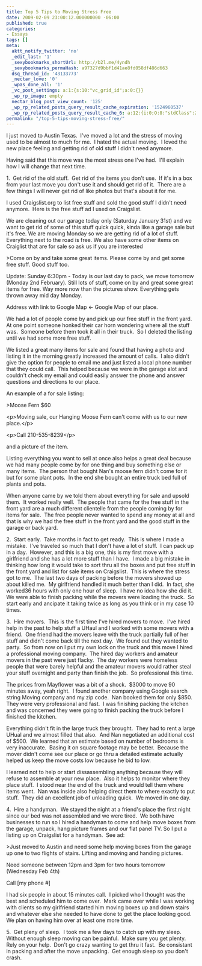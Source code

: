 ```yaml
---
title: Top 5 Tips to Moving Stress Free
date: 2009-02-09 23:00:12.000000000 -06:00
published: true
categories:
- Essays
tags: []
meta:
  aktt_notify_twitter: 'no'
  _edit_last: '1'
  _sexybookmarks_shortUrl: http://b2l.me/4yndh
  _sexybookmarks_permaHash: a97327d9bbf1d41ae8fd058df486d663
  dsq_thread_id: '43133773'
  _nectar_love: '0'
  _wpas_done_all: '1'
  _vc_post_settings: a:1:{s:10:"vc_grid_id";a:0:{}}
  _wp_rp_image: empty
  nectar_blog_post_view_count: '125'
  _wp_rp_related_posts_query_result_cache_expiration: '1524960537'
  _wp_rp_related_posts_query_result_cache_6: a:12:{i:0;O:8:"stdClass":2:{s:7:"post_id";s:3:"686";s:5:"score";s:17:"58.11226682905911";}i:1;O:8:"stdClass":2:{s:7:"post_id";s:3:"717";s:5:"score";s:17:"52.01762754440087";}i:2;O:8:"stdClass":2:{s:7:"post_id";s:4:"2074";s:5:"score";s:18:"46.820495607589315";}i:3;O:8:"stdClass":2:{s:7:"post_id";s:4:"2861";s:5:"score";s:15:"45.922988259751";}i:4;O:8:"stdClass":2:{s:7:"post_id";s:4:"8086";s:5:"score";s:17:"43.96132975371917";}i:5;O:8:"stdClass":2:{s:7:"post_id";s:3:"389";s:5:"score";s:17:"41.89511194829872";}i:6;O:8:"stdClass":2:{s:7:"post_id";s:4:"1347";s:5:"score";s:18:"41.084181732082385";}i:7;O:8:"stdClass":2:{s:7:"post_id";s:3:"722";s:5:"score";s:17:"40.72585632293946";}i:8;O:8:"stdClass":2:{s:7:"post_id";s:4:"4580";s:5:"score";s:18:"39.356251906072195";}i:9;O:8:"stdClass":2:{s:7:"post_id";s:3:"850";s:5:"score";s:18:"39.356251906072195";}i:10;O:8:"stdClass":2:{s:7:"post_id";s:3:"645";s:5:"score";s:18:"39.356251906072195";}i:11;O:8:"stdClass":2:{s:7:"post_id";s:3:"741";s:5:"score";s:18:"37.170077080516116";}}
permalink: "/top-5-tips-moving-stress-free/"
---
```

<p>I just moved to Austin Texas.  I've moved a lot and the stress of moving used to be almost to much for me.  I hated the actual moving.  I loved the new place feeling and getting rid of old stuff I didn't need anymore.</p>
<p>Having said that this move was the most stress one I've had.  I'll explain how I will change that next time.</p>
<p>1.  Get rid of the old stuff.  Get rid of the items you don't use.  If it's in a box from your last move you don't use it and should get rid of it.  There are a few things I will never get rid of like photos but that's about it for me.</p>
<p>I used Craigslist.org to list free stuff and sold the good stuff I didn't need anymore.  Here is the free stuff ad I used on Craigslist.</p>
<p>We are cleaning out our garage today only (Saturday January 31st) and we want to get rid of some of this stuff quick quick, kinda like a garage sale but it's free. We are moving Monday so we are getting rid of a lot of stuff. Everything next to the road is free. We also have some other items on Craiglist that are for sale so ask us if you are interested</p>
>Come on by and take some great items. Please come by and get some free stuff. Good stuff too.</p>
<p>Update: Sunday 6:30pm - Today is our last day to pack, we move tomorrow (Monday 2nd February). Still lots of stuff, come on by and great some great items for free. Way more now than the pictures show. Everything gets thrown away mid day Monday.</p>
<p>Address with link to Google Map &lt;- Google Map of our place.</p></blockquote>
<p>We had a lot of people come by and pick up our free stuff in the front yard.  At one point someone honked their car horn wondering where all the stuff was.  Someone before them took it all in their truck.  So I deleted the listing until we had some more free stuff.</p>
<p>We listed a great many items for sale and found that having a photo and listing it in the morning greatly increased the amount of calls.  I also didn't give the option for people to email me and just listed a local phone number that they could call.  This helped because we were in the garage alot and couldn't check my email and could easily answer the phone and answer questions and directions to our place.</p>
<p>An example of a for sale listing:</p>
>Moose Fern $60</p>
<p>&lt;p&gt;Moving sale, our Hanging Moose Fern can't come with us to our new place.&lt;/p&gt;</p>
<p>&lt;p&gt;Call 210-535-8239&lt;/p&gt;</p>
<p>and a picture of the item.</p></blockquote>
<p>Listing everything you want to sell at once also helps a great deal because we had many people come by for one thing and buy something else or many items.  The person that bought Nan's moose fern didn't come for it but for some plant pots.  In the end she bought an entire truck bed full of plants and pots.</p>
<p>When anyone came by we told them about everything for sale and upsold them.  It worked really well.  The people that came for the free stuff in the front yard are a much different clientelle from the people coming by for items for sale.  The free people never wanted to spend any money at all and that is why we had the free stuff in the front yard and the good stuff in the garage or back yard.</p>
<p>2.  Start early.  Take months in fact to get ready.  This is where I made a mistake.  I've traveled so much that I don't have a lot of stuff.  I can pack up in a day.  However, and this is a big one, this is my first move with a girlfriend and she has a lot more stuff than I have.  I made a big mistake in thinking how long it would take to sort thru all the boxes and put free stuff in the front yard and list for sale items on Craigslist.  This is where the stress got to me.  The last two days of packing before the movers showed up about killed me.  My girlfriend handled it much better than I did.  In fact, she worked36 hours with only one hour of sleep.  I have no idea how she did it.  We were able to finish packing while the movers were loading the truck.  So start early and ancipate it taking twice as long as you think or in my case 10 times.</p>
<p>3.  Hire movers.  This is the first time I've hired movers to move.  I've hired help in the past to help stuff a UHaul and I worked with some movers with a friend.  One friend had the movers leave with the truck partially full of her stuff and didn't come back till the next day.  We found out they wanted to party.  So from now on I put my own lock on the truck and this move I hired a professional moving company.  The hired day workers and amateur movers in the past were just flacky.  The day workers were homeless people that were barely helpful and the amateur movers would rather steal your stuff overnight and party than finish the job.  So professional this time.</p>
<p>The prices from Mayflower was a bit of a shock.  $3000 to move 90 minutes away, yeah right.  I found another company using Google search string Moving company and my zip code.  Nan booked them for only $850.  They were very professional and fast.  I was finishing packing the kitchen and was concerned they were going to finish packing the truck before I finished the kitchen.</p>
<p>Everything didn't fit in the large truck they brought.  They had to rent a large UHual and we almost filled that also.  And Nan negotiated an additional cost of $500.  We learned that an estimate based on number of bedrooms is very inaccurate.  Basing it on square footage may be better.  Because the mover didn't come see our place or go thru a detailed estimate actually helped us keep the move costs low because he bid to low.</p>
<p>I learned not to help or start dissassembling anything because they will refuse to assemble at your new place.  Also it helps to monitor where they place stuff.  I stood near the end of the truck and would tell them where items went.  Nan was inside also helping direct them to where exactly to put stuff.  They did an excellent job of unloading quick.  We moved in one day.</p>
<p>4.  Hire a handyman.  We stayed the night at a friend's place the first night since our bed was not assembled and we were tired.  We both have businesses to run so I hired a handyman to come and help move boxes from the garage, unpack, hang picture frames and our flat panel TV. So I put a listing up on Craigslist for a handyman.  See ad:</p>
>Just moved to Austin and need some help moving boxes from the garage up one to two flights of stairs. Lifting and moving and handing pictures.</p>
<p>Need someone between 12pm and 3pm for two hours tomorrow (Wednesday Feb 4th)</p>
<p>Call [my phone #]</p></blockquote>
<p>I had six people in about 15 minutes call.  I picked who I thought was the best and scheduled him to come over.  Mark came over while I was working with clients so my girlfriend started him moving boxes up and down stairs and whatever else she needed to have done to get the place looking good.  We plan on having him over at least one more time.</p>
<p>5.  Get pleny of sleep.  I took me a few days to catch up with my sleep.  Without enough sleep moving can be painful.  Make sure you get plenty.  Rely on your help.  Don't go crazy wanting to get thru it fast.  Be consistant in packing and after the move unpacking.  Get enough sleep so you don't crash.</p>
